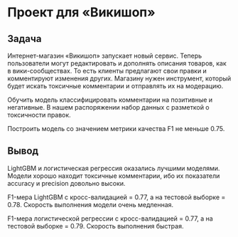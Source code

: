 # Проект для «Викишоп»

## Задача

Интернет-магазин «Викишоп» запускает новый сервис. Теперь пользователи могут редактировать и дополнять описания товаров, как в вики-сообществах. То есть клиенты предлагают свои правки и комментируют изменения других. Магазину нужен инструмент, который будет искать токсичные комментарии и отправлять их на модерацию.

Обучить модель классифицировать комментарии на позитивные и негативные. В нашем распоряжении набор данных с разметкой о токсичности правок.

Построить модель со значением метрики качества F1 не меньше 0.75. 

## Вывод

LightGBM и логистическая регрессия оказались лучшими моделями. Модели хорошо находит токсичные комментарии, ибо их показатели accuracy и precision довольно высоки.

F1-мера LightGBM с кросс-валидацией = 0.77, а на тестовой выборке = 0.78. Скорость выполнения модели очень медленная.

F1-мера логистической регрессии с кросс-валидацией = 0.77, а на тестовой выборке = 0.79. Скорость выполнения быстрая.
